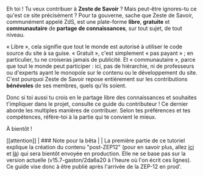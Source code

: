 Eh toi ! Tu veux contribuer à **Zeste de Savoir** ? Mais peut-être ignores-tu ce qu'est ce site précisément ? Pour ta gouverne, sache que Zeste de Savoir, communément appelé ZdS, est une plate-forme **libre**, **gratuite** et **communautaire** de **partage de connaissances**, sur tout sujet, de tout niveau.

« Libre », cela signifie que tout le monde est autorisé à utiliser le code source du site à sa guise. « Gratuit », c'est simplement « pas payant » ; en particulier, tu ne croiseras jamais de publicité. Et « communautaire », parce que tout le monde peut participer : ici, pas de hiérarchie, ni de professeurs ou d'experts ayant le monopole sur le contenu ou le développement du site. C'est pourquoi Zeste de Savoir repose entièrement sur les contributions **bénévoles** de ses membres, quels qu'ils soient.

Donc si toi aussi tu crois en le partage libre des connaissances et souhaites t'impliquer dans le projet, consulte ce guide du contributeur ! Ce dernier aborde les multiples manières de contribuer. Selon tes préférences et tes compétences, réfère-toi à la partie qui te convient le mieux.

À bientôt !


[[attention]]
| ### Note pour la bêta 
| 
| La première partie de ce tutoriel explique la création du contenu "post-ZEP12" (pour en savoir plus, allez [ici](https://zestedesavoir.com/forums/sujet/846/zep-12-refonte-du-principe-des-tutoriels-et-articles/) et [là](https://zestedesavoir.com/forums/sujet/4149/la-beta-cest-plus-fort-que-toi/#p75334)) qui sera bientôt envoyée en production. Elle ne se base pas sur la version actuelle (v15.7-gaston/2da6a20 à l'heure où l'on écrit ces lignes). Ce guide vise donc à être publié après l'arrivée de la ZEP-12 en prod'.
